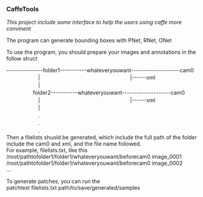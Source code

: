 ### CaffeTools		
*This project include some interface to help the users using caffe more convinent*		

The program can generate bounding boxes with PNet, RNet, ONet		

To use the program, you should prepare your images and annotations in the follow struct		

---------------folder1-----------whateveryouwant--------------------cam0  
　　　　　　|　　　　　　　　　　　　　　　　　|------xml  
　　　　　　|		　    
　　　　　folder2-----------whateveryouwant--------------------cam0  
　　　　　　|　　　　　　　　　　　　　　　　　|------xml  	
　　　　　　|  
　　　　　　.  		
　　　　　　.  		
　　　　　　.  		
Then a filelists shuold be generated, which include the full path of the folder include the cam0 and xml, and the file name followed.		
For example, filelists.txt, like this
/root/pathtofolder1/folder1/whateveryouwant/beforecam0 image_0001		
/root/pathtofolder1/folder1/whateveryouwant/beforecam0 image_0002		
...

To generate patches, you can run the		
patchtest filelists.txt path/to/save/generated/samples
